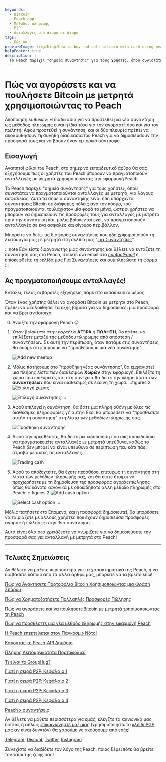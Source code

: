 ```yaml
---
keywords:
  - Bitcoin
  - Peach app
  - Μέθοδος πληρωμής
  - P2P
  - Ανταλλαγές από άτομο σε άτομο
tags:
  - Πώς να
previewImage: /img/blog/how-to-buy-and-sell-bitcoin-with-cash-using-peach/teaser.jpg
helpFooter: true
description: |
  Το Peach παρέχει "σημεία συνάντησης" για τους χρήστες, όπου συνιστάται να πραγματοποιούνται ανταλλαγές με μετρητά, για λόγους ασφαλείας. Αυτά τα σημεία συνάντησης είναι ήδη υπάρχοντα συναντήσεις Bitcoin σε διάφορες πόλεις ανά τον κόσμο, που πραγματοποιούνται τουλάχιστον μία φορά το μήνα, ώστε οι χρήστες να μπορούν να δημοσιεύουν τις προσφορές τους για ανταλλαγές με μετρητά πριν την συνάντηση και, μόλις βρίσκονται εκεί, να πραγματοποιούν ανταλλαγές σε ένα ασφαλές και σίγουρο περιβάλλον.
---
```


# Πώς να αγοράσετε και να πουλήσετε Bitcoin με μετρητά χρησιμοποιώντας το Peach

Αποποίηση ευθυνών: Η διαδικασία για να προστεθεί μια νέα συνάντηση ως μέθοδος πληρωμής είναι η ίδια τόσο για τον αγοραστή όσο και για τον πωλητή. Αφού προστεθεί η συνάντηση, και οι δύο πλευρές πρέπει να ακολουθήσουν τη συνήθη διαδικασία του Peach για να δημοσιεύσουν την προσφορά τους και να βρουν έναν εμπορικό σύντροφο.

## Εισαγωγή

Αγαπητοί φίλοι του Peach, στο σημερινό εκπαιδευτικό άρθρο θα σας εξηγήσουμε πώς οι χρήστες του Peach μπορούν να πραγματοποιούν ανταλλαγές με μετρητά χρησιμοποιώντας την εφαρμογή Peach.

Το Peach παρέχει "σημεία συνάντησης" για τους χρήστες, όπου συνιστάται να πραγματοποιούνται ανταλλαγές με μετρητά, για λόγους ασφαλείας. Αυτά τα σημεία συνάντησης είναι ήδη υπάρχοντα συναντήσεις Bitcoin σε διάφορες πόλεις ανά τον κόσμο, που πραγματοποιούνται τουλάχιστον μία φορά το μήνα, ώστε οι χρήστες να μπορούν να δημοσιεύουν τις προσφορές τους για ανταλλαγές με μετρητά πριν την συνάντηση και, μόλις βρίσκονται εκεί, να πραγματοποιούν ανταλλαγές σε ένα ασφαλές και σίγουρο περιβάλλον.

Μπορείτε να δείτε τις διάφορες συναντήσεις που ήδη χρησιμοποιούν τη λειτουργία μας με μετρητά στη σελίδα μας "[Για Συναντήσεις](/for-meetups/)".

:::note
Εάν είστε διοργανωτής μιας συνάντησης και θέλετε να εντάξετε τη συνάντησή σας στο Peach, στείλτε ένα email στο [$contactEmail$](mailto:$contactEmail$) ή επισκεφθείτε
τη σελίδα μας [Για Συναντήσεις](/for-meetups/) και συμπληρώστε τη φόρμα.
:::

## Ας πραγματοποιήσουμε ανταλλαγές!

Εντάξει, τέλος οι βαρετές εξηγήσεις, πάμε στο εκπαιδευτικό μέρος.

Όταν ένας χρήστης θέλει να αγοράσει Bitcoin με μετρητά στο Peach, πρέπει να ακολουθήσει τα εξής βήματα για να δημοσιεύσει μια προσφορά και να βρει αντίστοιχο:

0.  Ανοίξτε την εφαρμογή Peach 😉

1.  Όταν βρίσκεστε στην καρτέλα **ΑΓΟΡΑ** ή **ΠΩΛΗΣΗ**, θα πρέπει να επιλέξετε μεταξύ της μεθόδου πληρωμής από απόσταση / συναντήσεων. Σε αυτή την περίπτωση, όταν πατάμε στις συναντήσεις, θα δούμε ότι μπορούμε να "προσθέσουμε μια νέα συνάντηση".

    ![Add new meetup](/img/blog/how-to-buy-and-sell-bitcoin-with-cash-using-peach/add-new-meetup.png)

2.  Μόλις πατήσουμε στο "προσθήκη νέας συνάντησης", θα εμφανιστεί μια πλήρης λίστα των διαθέσιμων **Χωρών** στην εφαρμογή. Επιλέξτε τη χώρα που επιθυμείτε, και
    στη συνέχεια θα δείτε την πλήρη λίστα των **συναντήσεων** που είναι διαθέσιμες σε εκείνη τη χώρα.
    :::figures 2
    ![Επιλογή χώρας](/img/blog/how-to-buy-and-sell-bitcoin-with-cash-using-peach/select-country.png)

    ![Επιλογή συνάντησης](/img/blog/how-to-buy-and-sell-bitcoin-with-cash-using-peach/select-meetup.png)
    :::

3.  Αφού επιλεγεί η συνάντηση, θα δείτε μια πλήρη οθόνη με όλες τις διαθέσιμες πληροφορίες γι' αυτήν. Εκεί θα μπορέσετε να "προσθέσετε αυτήν
    τη συνάντηση" στη λίστα των μεθόδων πληρωμής σας.

    ![Προσθήκη συνάντησης](/img/blog/how-to-buy-and-sell-bitcoin-with-cash-using-peach/add-meetup.png)

4.  Αφού την προσθέσετε, θα δείτε μια ειδοποίηση που σας προειδοποιεί να πραγματοποιείτε ανταλλαγές με μετρητά υπεύθυνα, καθώς το Peach δεν μπορεί να είναι υπεύθυνο σε περίπτωση που κάτι πάει στραβά με αυτές τις ανταλλαγές.

      ![Trading cash](/img/blog/how-to-buy-and-sell-bitcoin-with-cash-using-peach/trading-cash.png)

5.  Αφού το αποδεχτείτε, θα έχετε προσθέσει επιτυχώς τη συνάντηση στη λίστα των μεθόδων πληρωμής σας, και θα είστε έτοιμοι να προχωρήσετε με τη δημοσίευση
    της προσφοράς αγοράς/πώλησης όπως θα κάνατε κανονικά με οποιαδήποτε άλλη μέθοδο πληρωμής στο Peach.
    :::figures 2
    ![Add cash option](/img/blog/how-to-buy-and-sell-bitcoin-with-cash-using-peach/add-cash-option.png)

    ![Select cash option](/img/blog/how-to-buy-and-sell-bitcoin-with-cash-using-peach/select-cash-option.png)
    :::

Μόλις πατήσετε στο Επόμενο, και η προσφορά δημοσιευτεί, θα μπορέσετε να ταιριάξετε με άλλους χρήστες που έχουν δημοσιεύσει προσφορές αγοράς ή πώλησης στην ίδια συνάντηση.

Αυτά είναι όλα όσα χρειάζεστε να γνωρίζετε για να δημοσιεύσετε την προσφορά σας για ανταλλαγή με μετρητά στο Peach!

---

## Τελικές Σημειώσεις

Αν θέλετε να μάθετε περισσότερα για τα χαρακτηριστικά της Peach, ή να διαβάσετε κάποια από τα άλλα άρθρα μας, μπορείτε να τα βρείτε εδώ!

[Πώς να Ανακτήσετε Πορτοφόλια Bitcoin Χρησιμοποιώντας μια Φράση Σπόρου](https://peachbitcoin.com/el/blog/how-to-restore-peach-wallet/)

[Πώς να Χρηματοδοτήσετε Πολλαπλές Προσφορές Πώλησης](https://peachbitcoin.com/el/blog/funding-multiple-sell-offers/)

[Πώς να αγοράσετε και να πουλήσετε Bitcoin με μετρητά χρησιμοποιώντας τη Peach](https://peachbitcoin.com/el/blog/how-to-buy-and-sell-bitcoin-with-cash-using-peach/)

[Πώς να προσθέσετε μια νέα μέθοδο πληρωμής στην εφαρμογή Peach](https://peachbitcoin.com/el/blog/how-to-add-a-payment-method/)

[Η Peach επεκτείνεται στον Παγκόσμιο Νότο!](https://peachbitcoin.com/el/blog/peach-expands-to-the-global-south/)

[Κάνοντας το Peach-API Δημόσιο](https://peachbitcoin.com/el/blog/making-our-peach-api-public/)

[Πλήρης Λειτουργικότητα Πορτοφολιού](https://peachbitcoin.com/el/blog/full-wallet-functionality/)

[Τι είναι το GroupHug?](https://peachbitcoin.com/el/blog/group-hug/)

[Γιατί η σειρά P2P; Κεφάλαιο 1](https://peachbitcoin.com/el/blog/why-p2p-chapter-1/)

[Γιατί η σειρά P2P; Κεφάλαιο 2](https://peachbitcoin.com/el/blog/why-p2p-chapter-2/)

[Γιατί η σειρά P2P; Κεφάλαιο 3](https://peachbitcoin.com/el/blog/why-p2p-chapter-3-circular-economies/)

[Γιατί η σειρά P2P; Κεφάλαιο 4](https://peachbitcoin.com/el/blog/why-p2p-chapter-4-chains-of-trust/)

[Peach x συναντήσεις](https://peachbitcoin.com/el/blog/peach-for-meetups/)

Αν θέλετε να μάθετε περισσότερα για εμάς, ελέγξτε τα κοινωνικά μας δίκτυα, ή απλώς [επικοινωνήστε μαζί μας](mailto:hello@peachbitcoin.com) (χρησιμοποιήστε το [κλειδί PGP](https://keys.openpgp.org/vks/v1/by-fingerprint/48339A19645E2E53488E0E5479E1B270FACD1BD2) μας αν είναι δυνατόν) θα χαρούμε να ακούσουμε από εσάς!

[Telegram](https://t.me/+GkOW1J-ixBBkZWRk), [Discord](https://discord.gg/ypeHz3SW54), [Twitter](https://twitter.com/peachbitcoin), [Instagram](https://instagram.com/peachbitcoin)

Συνεχίστε να διαδίδετε τον λόγο της Peach, ποιος ξέρει πότε θα βρείτε τον ταίρι της ζωής σας!

